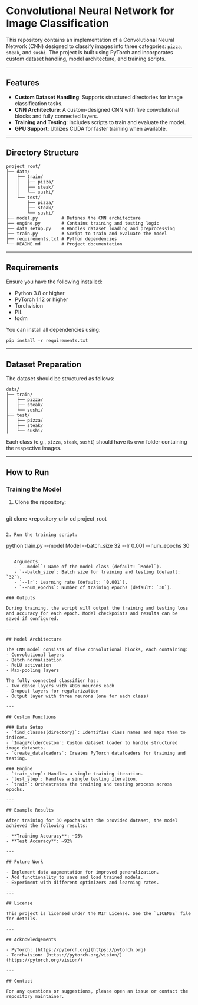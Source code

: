 # Convolutional Neural Network for Image Classification

This repository contains an implementation of a Convolutional Neural Network (CNN) designed to classify images into three categories: `pizza`, `steak`, and `sushi`. The project is built using PyTorch and incorporates custom dataset handling, model architecture, and training scripts.

---

## Features
- **Custom Dataset Handling**: Supports structured directories for image classification tasks.
- **CNN Architecture**: A custom-designed CNN with five convolutional blocks and fully connected layers.
- **Training and Testing**: Includes scripts to train and evaluate the model.
- **GPU Support**: Utilizes CUDA for faster training when available.

---

## Directory Structure

```
project_root/
├── data/
│   ├── train/
│   │   ├── pizza/
│   │   ├── steak/
│   │   └── sushi/
│   └── test/
│       ├── pizza/
│       ├── steak/
│       └── sushi/
├── model.py         # Defines the CNN architecture
├── engine.py        # Contains training and testing logic
├── data_setup.py    # Handles dataset loading and preprocessing
├── train.py         # Script to train and evaluate the model
├── requirements.txt # Python dependencies
└── README.md        # Project documentation
```

---

## Requirements

Ensure you have the following installed:

- Python 3.8 or higher
- PyTorch 1.12 or higher
- Torchvision
- PIL
- tqdm

You can install all dependencies using:

```
pip install -r requirements.txt
```

---

## Dataset Preparation

The dataset should be structured as follows:

```
data/
├── train/
│   ├── pizza/
│   ├── steak/
│   └── sushi/
├── test/
│   ├── pizza/
│   ├── steak/
│   └── sushi/
```

Each class (e.g., `pizza`, `steak`, `sushi`) should have its own folder containing the respective images.

---

## How to Run

### Training the Model

1. Clone the repository:
   ```
git clone <repository_url>
cd project_root
```

2. Run the training script:
   ```
python train.py --model Model --batch_size 32 --lr 0.001 --num_epochs 30
```
   
   Arguments:
   - `--model`: Name of the model class (default: `Model`).
   - `--batch_size`: Batch size for training and testing (default: `32`).
   - `--lr`: Learning rate (default: `0.001`).
   - `--num_epochs`: Number of training epochs (default: `30`).

### Outputs

During training, the script will output the training and testing loss and accuracy for each epoch. Model checkpoints and results can be saved if configured.

---

## Model Architecture

The CNN model consists of five convolutional blocks, each containing:
- Convolutional layers
- Batch normalization
- ReLU activation
- Max-pooling layers

The fully connected classifier has:
- Two dense layers with 4096 neurons each
- Dropout layers for regularization
- Output layer with three neurons (one for each class)

---

## Custom Functions

### Data Setup
- `find_classes(directory)`: Identifies class names and maps them to indices.
- `ImageFolderCustom`: Custom dataset loader to handle structured image datasets.
- `create_dataloaders`: Creates PyTorch dataloaders for training and testing.

### Engine
- `train_step`: Handles a single training iteration.
- `test_step`: Handles a single testing iteration.
- `train`: Orchestrates the training and testing process across epochs.

---

## Example Results

After training for 30 epochs with the provided dataset, the model achieved the following results:

- **Training Accuracy**: ~95%
- **Test Accuracy**: ~92%

---

## Future Work

- Implement data augmentation for improved generalization.
- Add functionality to save and load trained models.
- Experiment with different optimizers and learning rates.

---

## License

This project is licensed under the MIT License. See the `LICENSE` file for details.

---

## Acknowledgements

- PyTorch: [https://pytorch.org](https://pytorch.org)
- Torchvision: [https://pytorch.org/vision/](https://pytorch.org/vision/)

---

## Contact

For any questions or suggestions, please open an issue or contact the repository maintainer.

